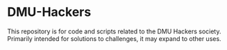 # DMU-Hackers

This repository is for code and scripts related to the DMU Hackers society.
Primarily intended for solutions to challenges, it may expand to other uses.
